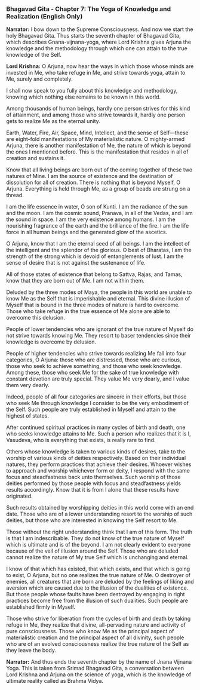 ### **Bhagavad Gita - Chapter 7: The Yoga of Knowledge and Realization (English Only)**

**Narrator:**
I bow down to the Supreme Consciousness. And now we start the holy Bhagavad Gita. Thus starts the seventh chapter of Bhagavad Gita, which describes Gnana-vijnana-yoga, where Lord Krishna gives Arjuna the knowledge and the methodology through which one can attain to the true knowledge of the Self.

**Lord Krishna:**
O Arjuna, now hear the ways in which those whose minds are invested in Me, who take refuge in Me, and strive towards yoga, attain to Me, surely and completely.

I shall now speak to you fully about this knowledge and methodology, knowing which nothing else remains to be known in this world.

Among thousands of human beings, hardly one person strives for this kind of attainment, and among those who strive towards it, hardly one person gets to realize Me as the eternal unity.

Earth, Water, Fire, Air, Space, Mind, Intellect, and the sense of Self—these are eight-fold manifestations of My materialistic nature. O mighty-armed Arjuna, there is another manifestation of Me, the nature of which is beyond the ones I mentioned before. This is the manifestation that resides in all of creation and sustains it.

Know that all living beings are born out of the coming together of these two natures of Mine. I am the source of existence and the destination of dissolution for all of creation. There is nothing that is beyond Myself, O Arjuna. Everything is held through Me, as a group of beads are strung on a thread.

I am the life essence in water, O son of Kunti. I am the radiance of the sun and the moon. I am the cosmic sound, Pranava, in all of the Vedas, and I am the sound in space. I am the very existence among humans. I am the nourishing fragrance of the earth and the brilliance of the fire. I am the life force in all human beings and the generated glow of the ascetics.

O Arjuna, know that I am the eternal seed of all beings. I am the intellect of the intelligent and the splendor of the glorious. O best of Bharatas, I am the strength of the strong which is devoid of entanglements of lust. I am the sense of desire that is not against the sustenance of life.

All of those states of existence that belong to Sattva, Rajas, and Tamas, know that they are born out of Me. I am not within them.

Deluded by the three modes of Maya, the people in this world are unable to know Me as the Self that is imperishable and eternal. This divine illusion of Myself that is bound in the three modes of nature is hard to overcome. Those who take refuge in the true essence of Me alone are able to overcome this delusion.

People of lower tendencies who are ignorant of the true nature of Myself do not strive towards knowing Me. They resort to baser tendencies since their knowledge is overcome by delusion.

People of higher tendencies who strive towards realizing Me fall into four categories, O Arjuna: those who are distressed, those who are curious, those who seek to achieve something, and those who seek knowledge. Among these, those who seek Me for the sake of true knowledge with constant devotion are truly special. They value Me very dearly, and I value them very dearly.

Indeed, people of all four categories are sincere in their efforts, but those who seek Me through knowledge I consider to be the very embodiment of the Self. Such people are truly established in Myself and attain to the highest of states.

After continued spiritual practices in many cycles of birth and death, one who seeks knowledge attains to Me. Such a person who realizes that it is I, Vasudeva, who is everything that exists, is really rare to find.

Others whose knowledge is taken to various kinds of desires, take to the worship of various kinds of deities respectively. Based on their individual natures, they perform practices that achieve their desires. Whoever wishes to approach and worship whichever form or deity, I respond with the same focus and steadfastness back unto themselves. Such worship of those deities performed by those people with focus and steadfastness yields results accordingly. Know that it is from I alone that these results have originated.

Such results obtained by worshipping deities in this world come with an end date. Those who are of a lower understanding resort to the worship of such deities, but those who are interested in knowing the Self resort to Me.

Those without the right understanding think that I am of this form. The truth is that I am indescribable. They do not know of the true nature of Myself which is ultimate and is of the beyond. I am not clearly evident to everyone because of the veil of illusion around the Self. Those who are deluded cannot realize the nature of My true Self which is unchanging and eternal.

I know of that which has existed, that which exists, and that which is going to exist, O Arjuna, but no one realizes the true nature of Me. O destroyer of enemies, all creatures that are born are deluded by the feelings of liking and aversion which are caused due to the illusion of the dualities of existence. But those people whose faults have been destroyed by engaging in right practices become free from the illusion of such dualities. Such people are established firmly in Myself.

Those who strive for liberation from the cycles of birth and death by taking refuge in Me, they realize that divine, all-pervading nature and activity of pure consciousness. Those who know Me as the principal aspect of materialistic creation and the principal aspect of all divinity, such people who are of an evolved consciousness realize the true nature of the Self as they leave the body.

**Narrator:**
And thus ends the seventh chapter by the name of Jnana Vijnana Yoga. This is taken from Srimad Bhagavad Gita, a conversation between Lord Krishna and Arjuna on the science of yoga, which is the knowledge of ultimate reality called as Brahma Vidya.
